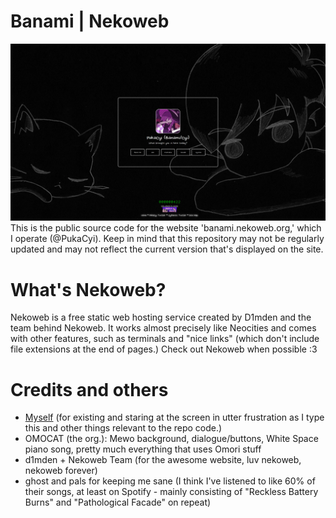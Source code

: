 # Banami | Nekoweb
![Screenshot of Whisper Town, a website by Banami (PukaCyi), taken on 2024/24/04](files/images/hero-screenshot.png)
This is the public source code for the website 'banami.nekoweb.org,' which I operate (@PukaCyi). Keep in mind that this repository may not be regularly updated and may not reflect the current version that's displayed on the site.

# What's Nekoweb?
Nekoweb is a free static web hosting service created by D1mden and the team behind Nekoweb. It works almost precisely like Neocities and comes with other features, such as terminals and "nice links" (which don't include file extensions at the end of pages.) Check out Nekoweb when possible :3

# Credits and others
* [Myself](https://banami.nekoweb.org/banami) (for existing and staring at the screen in utter frustration as I type this and other things relevant to the repo code.)
* OMOCAT (the org.): Mewo background, dialogue/buttons, White Space piano song, pretty much everything that uses Omori stuff
* d1mden + Nekoweb Team (for the awesome website, luv nekoweb, nekoweb forever)
* ghost and pals for keeping me sane (I think I've listened to like 60% of their songs, at least on Spotify - mainly consisting of "Reckless Battery Burns" and "Pathological Facade" on repeat)
